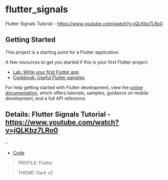 # flutter_signals

Flutter Signals Tutorial - https://www.youtube.com/watch?v=jQLKbz7LRo0

## Getting Started

This project is a starting point for a Flutter application.

A few resources to get you started if this is your first Flutter project:

- [Lab: Write your first Flutter app](https://docs.flutter.dev/get-started/codelab)
- [Cookbook: Useful Flutter samples](https://docs.flutter.dev/cookbook)

For help getting started with Flutter development, view the
[online documentation](https://docs.flutter.dev/), which offers tutorials,
samples, guidance on mobile development, and a full API reference.



## Details:  Flutter Signals Tutorial - https://www.youtube.com/watch?v=jQLKbz7LRo0
    
-[]()     
- [Code]()     

> PROFILE: Flutter    

> THEME: Dark v2    

